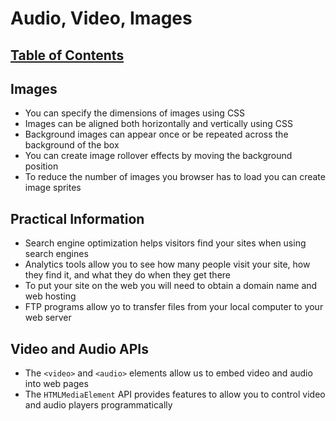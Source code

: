 # Audio, Video, Images

## [Table of Contents](README.md)

## Images

- You can specify the dimensions of images using CSS
- Images can be aligned both horizontally and vertically using CSS
- Background images can appear once or be repeated across the background of the box
- You can create image rollover effects by moving the background position
- To reduce the number of images you browser has to load you can create image sprites

## Practical Information

- Search engine optimization helps visitors find your sites when using search engines
- Analytics tools allow you to see how many people visit your site, how they find it, and what they do when they get there
- To put your site on the web you will need to obtain a domain name and web hosting
- FTP programs allow yo to transfer files from your local computer to your web server

## Video and Audio APIs

- The `<video>` and `<audio>` elements allow us to embed video and audio into web pages
- The `HTMLMediaElement` API provides features to allow you to control video and audio players programmatically